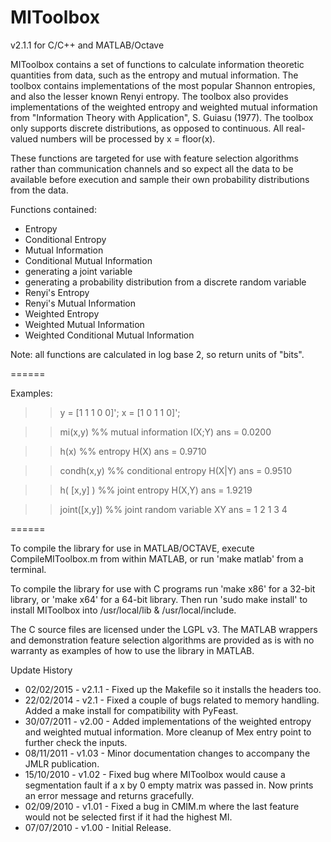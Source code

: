MIToolbox
=========
v2.1.1 for C/C++ and MATLAB/Octave

MIToolbox contains a set of functions to calculate information theoretic
quantities from data, such as the entropy and mutual information.  The toolbox
contains implementations of the most popular Shannon entropies, and also the
lesser known Renyi entropy. The toolbox also provides implementations of 
the weighted entropy and weighted mutual information from "Information Theory
with Application", S. Guiasu (1977). The toolbox only supports discrete distributions,
as opposed to continuous. All real-valued numbers will be processed by x = floor(x).

These functions are targeted for use with feature selection algorithms rather 
than communication channels and so expect all the data to be available before 
execution and sample their own probability distributions from the data.

Functions contained:
 - Entropy
 - Conditional Entropy
 - Mutual Information
 - Conditional Mutual Information
 - generating a joint variable
 - generating a probability distribution from a discrete random variable
 - Renyi's Entropy
 - Renyi's Mutual Information
 - Weighted Entropy
 - Weighted Mutual Information
 - Weighted Conditional Mutual Information

Note: all functions are calculated in log base 2, so return units of "bits".

======

Examples:

>> y = [1 1 1 0 0]';
>> x = [1 0 1 1 0]';

>> mi(x,y)       %% mutual information I(X;Y)
ans =
    0.0200

>> h(x)          %% entropy H(X)
ans =
    0.9710

>> condh(x,y)    %% conditional entropy H(X|Y)
ans =
    0.9510

>> h( [x,y] )    %% joint entropy H(X,Y)
ans =
    1.9219

>> joint([x,y])  %% joint random variable XY
ans =
     1
     2
     1
     3
     4

======

To compile the library for use in MATLAB/OCTAVE, execute CompileMIToolbox.m
from within MATLAB, or run 'make matlab' from a terminal.

To compile the library for use with C programs run 'make x86' for a 32-bit
library, or 'make x64' for a 64-bit library. Then run 'sudo make install' to
install MIToolbox into /usr/local/lib & /usr/local/include.

The C source files are licensed under the LGPL v3. The MATLAB wrappers and 
demonstration feature selection algorithms are provided as is with no warranty 
as examples of how to use the library in MATLAB.

Update History
 - 02/02/2015 - v2.1.1 - Fixed up the Makefile so it installs the headers too.
 - 22/02/2014 - v2.1  - Fixed a couple of bugs related to memory handling.
                     Added a make install for compatibility with PyFeast.
 - 30/07/2011 - v2.00 - Added implementations of the weighted entropy and weighted
                     mutual information. More cleanup of Mex entry point
                     to further check the inputs.
 - 08/11/2011 - v1.03 - Minor documentation changes to accompany the JMLR publication.
 - 15/10/2010 - v1.02 - Fixed bug where MIToolbox would cause a segmentation fault
                     if a x by 0 empty matrix was passed in. Now prints an 
                     error message and returns gracefully.
 - 02/09/2010 - v1.01 - Fixed a bug in CMIM.m where the last feature would not be 
                     selected first if it had the highest MI.
 - 07/07/2010 - v1.00 - Initial Release.
                    
